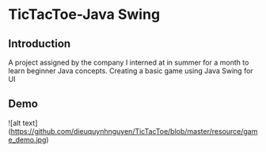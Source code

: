 # TicTacToe-Java Swing
## Introduction
A project assigned by the company I interned at in summer for a month to learn beginner Java concepts. Creating a basic game using Java Swing for UI
## Demo

![alt text] (https://github.com/dieuquynhnguyen/TicTacToe/blob/master/resource/game_demo.jpg)
